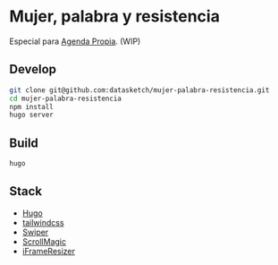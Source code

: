 # Mujer, palabra y resistencia

Especial para [Agenda Propia](https://www.agendapropia.co/). (WIP)

## Develop

```sh
git clone git@github.com:datasketch/mujer-palabra-resistencia.git
cd mujer-palabra-resistencia
npm install
hugo server
```

## Build

```sh
hugo
```

## Stack

- [Hugo](https://gohugo.io/)
- [tailwindcss](https://tailwindcss.com/)
- [Swiper](https://swiperjs.com/)
- [ScrollMagic](https://scrollmagic.io/)
- [iFrameResizer](https://github.com/davidjbradshaw/iframe-resizer)